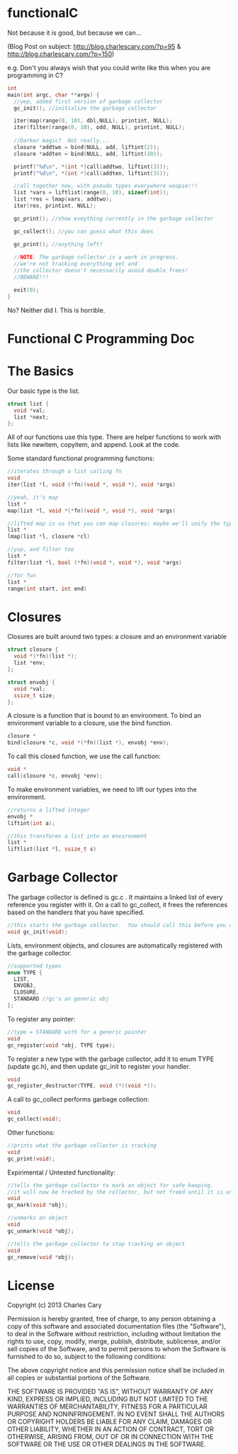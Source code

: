 functionalC
===========

Not because it is good, but because we can... 

(Blog Post on subject: http://blog.charlescary.com/?p=95 & http://blog.charlescary.com/?p=150)

e.g. Don't you always wish that you could write like this when you are programming in C?

```c
int
main(int argc, char **argv) {
  //yep, added first version of garbage collector
  gc_init(); //initialize the garbage collector

  iter(map(range(0, 10), dbl,NULL), printint, NULL);
  iter(filter(range(0, 10), odd, NULL), printint, NULL); 
  
  //Darker magic?  Not really...
  closure *addtwo = bind(NULL, add, liftint(2));
  closure *addten = bind(NULL, add, liftint(10));

  printf("%d\n", *(int *)call(addtwo, liftint(3)));
  printf("%d\n", *(int *)call(addten, liftint(3)));

  //all together now, with pseudo types everywhere woopie!!!
  list *vars = liftlist(range(0, 10), sizeof(int));
  list *res = lmap(vars, addtwo);
  iter(res, printint, NULL);

  gc_print(); //show eveything currently in the garbage collector

  gc_collect(); //you can guess what this does

  gc_print(); //anything left?
  
  //NOTE: The garbage collector is a work in progress.  
  //we're not tracking everything yet and 
  //the collector doesn't necessarily avoid double frees!
  //BEWARE!!!

  exit(0);
}

```

No?  Neither did I.  This is horrible.  

Functional C Programming Doc
============================

# The Basics

Our basic type is the list.

```c
struct list {
  void *val;
  list *next;
};
```

All of our functions use this type.  There are helper functions to work with lists like newitem, copyitem, and append.  Look at the code.

Some standard functional programming functions:

```c
//iterates through a list calling fn
void
iter(list *l, void (*fn)(void *, void *), void *args)
```
```c
//yeah, it's map
list *
map(list *l, void *(*fn)(void *, void *), void *args)
```

```c
//lifted map is so that you can map closures; maybe we'll unify the type system later...
list *
lmap(list *l, closure *cl)
```

```c
//yup, and filter too
list *
filter(list *l, bool (*fn)(void *, void *), void *args)
```

```c
//for fun
list *
range(int start, int end)
```

# Closures

Closures are built around two types: a closure and an environment variable

```c
struct closure {
  void *(*fn)(list *);
  list *env;
};

struct envobj {
  void *val;
  ssize_t size;
};
```

A closure is a function that is bound to an environment.  To bind an environment variable to a closure, use the bind function.

```c
closure *
bind(closure *c, void *(*fn)(list *), envobj *env);
```

To call this closed function, we use the call function:

```c
void *
call(closure *c, envobj *env);
```

To make environment variables, we need to lift our types into the environment.  

```c
//returns a lifted integer
envobj *
liftint(int a);
```

```c
//this transforms a list into an environment
list *
liftlist(list *l, ssize_t s) 
```

# Garbage Collector

The garbage collector is defined is gc.c . It maintains a linked list of every reference you register with it.  On a call to gc_collect, it frees the references based on the handlers that you have specified.

```c
//this starts the garbage collector.  You should call this before you do anything else
void gc_init(void);
```

Lists, environment objects, and closures are automatically registered with the garbage collector.

```c
//supported types
enum TYPE {
  LIST,
  ENVOBJ,  
  CLOSURE,
  STANDARD //gc's an generic obj   
};
```

To register any pointer:

```c
//type = STANDARD with for a generic pointer
void 
gc_register(void *obj, TYPE type);
```

To register a new type with the garbage collector, add it to enum TYPE (update gc.h), and then update gc_init to register your handler.

```c
void 
gc_register_destructor(TYPE, void (*)(void *));
```
A call to gc_collect performs garbage collection:

```c
void
gc_collect(void);
```

Other functions:

```c
//prints what the garbage collector is tracking
void 
gc_print(void);
```

Expirimental / Untested functionality:

```c
//tells the garbage collector to mark an object for safe keeping.
//it will now be tracked by the collector, but not freed until it is unmarked.
void 
gc_mark(void *obj);

//unmarks an object
void 
gc_unmark(void *obj);

//tells the garbage collector to stop tracking an object
void 
gc_remove(void *obj);
```

License
=======

Copyright (c) 2013 Charles Cary

Permission is hereby granted, free of charge, to any person obtaining a copy of this software and associated documentation files (the "Software"), to deal in the Software without restriction, including without limitation the rights to use, copy, modify, merge, publish, distribute, sublicense, and/or sell copies of the Software, and to permit persons to whom the Software is furnished to do so, subject to the following conditions:

The above copyright notice and this permission notice shall be included in all copies or substantial portions of the Software.

THE SOFTWARE IS PROVIDED "AS IS", WITHOUT WARRANTY OF ANY KIND, EXPRESS OR IMPLIED, INCLUDING BUT NOT LIMITED TO THE WARRANTIES OF MERCHANTABILITY, FITNESS FOR A PARTICULAR PURPOSE AND NONINFRINGEMENT. IN NO EVENT SHALL THE AUTHORS OR COPYRIGHT HOLDERS BE LIABLE FOR ANY CLAIM, DAMAGES OR OTHER LIABILITY, WHETHER IN AN ACTION OF CONTRACT, TORT OR OTHERWISE, ARISING FROM, OUT OF OR IN CONNECTION WITH THE SOFTWARE OR THE USE OR OTHER DEALINGS IN THE SOFTWARE.

